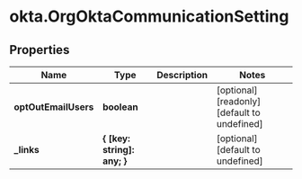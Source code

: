 # okta.OrgOktaCommunicationSetting

## Properties

Name | Type | Description | Notes
------------ | ------------- | ------------- | -------------
**optOutEmailUsers** | **boolean** |  | [optional] [readonly] [default to undefined]
**_links** | **{ [key: string]: any; }** |  | [optional] [default to undefined]

